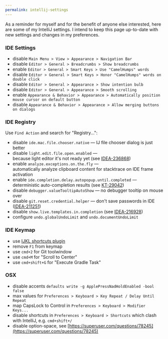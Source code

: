```yaml
---
permalink: intellij-settings
---
```


As a reminder for myself and for the benefit of anyone else interested, here are some of my IntelliJ settings.
I intend to keep this page up-to-date with new settings and changes in my preferences. 

### IDE Settings
 - disable `Main Menu > View > Appearance > Navigation Bar`
 - disable `Editor > General > Breadcrumbs > Show breadcrumbs`
 - enable `Editor > General > Smart Keys > Use "CamelHumps" words`
 - disable `Editor > General > Smart Keys > Honor "CamelHumps" words on double click`
 - disable `Editor > General > Appearance > Show intention bulb`
 - disable `Editor > General > Appearance > Smooth scrolling`
 - enable `Appearance & Behavior > Appearance > Automatically position mouse cursor on default button`
 - disable `Appearance & Behavior > Appearance > Allow merging buttons on dialogs`

### IDE Registry
Use `Find Action` and search for "Registry...":
 - disable `ide.mac.file.chooser.native` — IJ file chooser dialog is just better
 - disable `light.edit.file.open.enabled` — <br/> 
   because light editor it's not ready yet (see [IDEA-236868](https://youtrack.jetbrains.com/issue/IDEA-236868))
 - enable `analyze.exceptions.on.the.fly` — <br/>
   automatically analyze clipboard content for stacktrace on IDE frame activation
 - enable `ide.completion.delay.autopopup.until.completed` — <br/>
   deterministic auto-completion results (see [KT-29042](https://youtrack.jetbrains.com/issue/KT-29042))
 - disable `debugger.valueTooltipAutoShow` — no debugger tooltip on mouse over
 - disable `git.reset.credential.helper` — don't save passwords in IDE ([IDEA-211251](https://youtrack.jetbrains.com/issue/IDEA-211251))
 - disable `show.live.templates.in.completion` (see [IDEA-216928](https://youtrack.jetbrains.com/issue/IDEA-216928))
 - configure `undo.globalUndoLimit` and `undo.documentUndoLimit`

### IDE Keymap
 - use [IJKL shortcuts plugin](https://github.com/dkandalov/ijkl-shortcuts-plugin)
 - remove `F1` from keymap
 - use `cmd+2` for Git toolwindow
 - use `cmd+M` for "Scroll to Center"
 - use `cmd+shift+G` for "Execute Gradle Task"

### OSX
 - disable accents `defaults write -g ApplePressNadHoldEnabled -bool false`
 - max values for `Preferences > Keyboard > Key Repeat / Delay Until Repeat`
 - map CapsLock to Control in `Preferences > Keyboard > Modifier Keys...`
 - disable shortcuts in `Preferences > Keyboard > Shortcuts` which clash with IntelliJ, e.g. `cmd+shift+/`
 - disable option-space, see [https://superuser.com/questions/78245](https://superuser.com/questions/78245)
 
